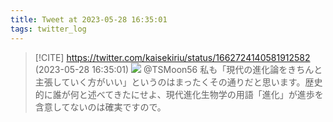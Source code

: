 ```yaml
---
title: Tweet at 2023-05-28 16:35:01
tags: twitter_log
---
```


> [!CITE] https://twitter.com/kaisekiriu/status/1662724140581912582 (2023-05-28 16:35:01)
> ![](https://twitter.com/kaisekiriu/status/1662724140581912582)
> @TSMoon56 私も「現代の進化論をきちんと主張していく方がいい」というのはまったくその通りだと思います。歴史的に誰が何と述べてきたにせよ、現代進化生物学の用語「進化」が進歩を含意してないのは確実ですので。
